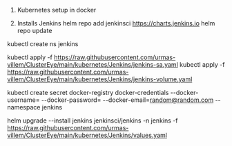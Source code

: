 1) Kubernetes setup in docker

2) Installs Jenkins
helm repo add jenkinsci https://charts.jenkins.io
helm repo update

kubectl create ns jenkins

kubectl apply -f https://raw.githubusercontent.com/urmas-villem/ClusterEye/main/kubernetes/Jenkins/jenkins-sa.yaml
kubectl apply -f https://raw.githubusercontent.com/urmas-villem/ClusterEye/main/kubernetes/Jenkins/jenkins-volume.yaml

kubectl create secret docker-registry docker-credentials --docker-username= --docker-password= --docker-email=random@random.com --namespace jenkins

helm upgrade --install jenkins jenkinsci/jenkins -n jenkins -f https://raw.githubusercontent.com/urmas-villem/ClusterEye/main/kubernetes/Jenkins/values.yaml
